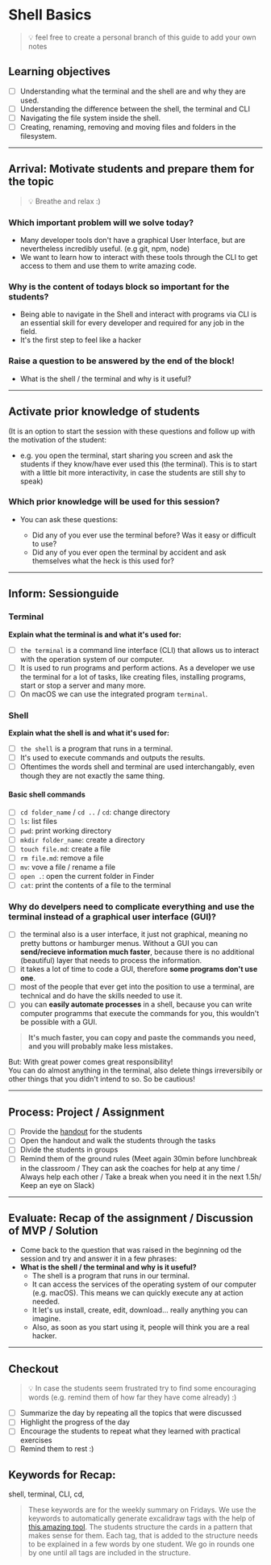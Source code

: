 # Shell Basics

> 💡 feel free to create a personal branch of this guide to add your own notes

## Learning objectives

- [ ] Understanding what the terminal and the shell are and why they are used.
- [ ] Understanding the difference between the shell, the terminal and CLI
- [ ] Navigating the file system inside the shell.
- [ ] Creating, renaming, removing and moving files and folders in the filesystem.

---

## Arrival: Motivate students and prepare them for the topic

> 💡 Breathe and relax :)

### Which important problem will we solve today?

- Many developer tools don't have a graphical User Interface, but are nevertheless incredibly useful. (e.g git, npm, node)
- We want to learn how to interact with these tools through the CLI to get access to them and use them to write amazing code.


### Why is the content of todays block so important for the students?

- Being able to navigate in the Shell and interact with programs via CLI is an essential skill for every developer and required for any job in the field.
- It's the first step to feel like a hacker


### Raise a question to be answered by the end of the block!

- What is the shell / the terminal and why is it useful?

---

## Activate prior knowledge of students
(It is an option to start the session with these questions and follow up with the motivation of the student: <br>
- e.g. you open the terminal, start sharing you screen and ask the students if they know/have ever used this (the terminal). This is to start with a little bit more interactivity, in case the students are still shy to speak) 

### Which prior knowledge will be used for this session?

- You can ask these questions:

    - Did any of you ever use the terminal before? Was it easy or difficult to use?
    - Did any of you ever open the terminal by accident and ask themselves what the heck is this used for?

---

## Inform: Sessionguide

### Terminal

**Explain what the terminal is and what it's used for:**

- [ ] `the terminal` is a command line interface (CLI) that allows us to interact with the operation system of our computer. 
- [ ] It is used to run programs and perform actions. As a developer we use the terminal for a lot of tasks, like creating files, installing programs, start or stop a server and many more. 
- [ ] On macOS we can use the integrated program `terminal`.

### Shell

**Explain what the shell is and what it's used for:**
- [ ] `the shell` is a program that runs in a terminal. 
- [ ] It's used to execute commands and outputs the results.
- [ ] Oftentimes the words shell and terminal are used interchangably, even though they are not exactly the same thing.

#### Basic shell commands

- [ ] `cd folder_name` / `cd ..` / `cd`: change directory
- [ ] `ls`: list files
- [ ] `pwd`: print working directory
- [ ] `mkdir folder_name`: create a directory
- [ ] `touch file.md`: create a file
- [ ] `rm file.md`: remove a file
- [ ] `mv`: vove a file / rename a file
- [ ] `open .`: open the current folder in Finder
- [ ] `cat`: print the contents of a file to the terminal

### Why do develpers need to complicate everything and use the terminal instead of a graphical user interface (GUI)?

- [ ] the terminal also is a user interface, it just not graphical, meaning no pretty buttons or hamburger menus. Without a GUI you can **send/recieve information much faster**, because there is no additional (beautiful) layer that needs to process the information.
- [ ] it takes a lot of time to code a GUI, therefore **some programs don't use one**.
- [ ] most of the people that ever get into the position to use a terminal, are technical and do have the skills needed to use it.
- [ ] you can **easily automate processes** in a shell, because you can write computer programms that execute the commands for you, this wouldn't be possible with a GUI.<br> 
> **It's much faster, you can copy and paste the commands you need, and you will probably make less mistakes.** 

But: With great power comes great responsibility! <br>
You can do almost anything in the terminal, also delete things irreversibily or other things that you didn't intend to so. So be cautious!

---

## Process: Project / Assignment

- [ ] Provide the [handout](shell-basics.md) for the students
- [ ] Open the handout and walk the students through the tasks
- [ ] Divide the students in groups
- [ ] Remind them of the ground rules (Meet again 30min before lunchbreak in the classroom / They can ask the coaches for help at any time / Always help each other / Take a break when you need it in the next 1.5h/ Keep an eye on Slack)

---

## Evaluate: Recap of the assignment / Discussion of MVP / Solution

- Come back to the question that was raised in the beginning od the session and try and answer it in a few phrases: <br>
- **What is the shell / the terminal and why is it useful?**
    - The shell is a program that runs in our terminal. 
    - It can access the services of the operating system of our computer (e.g. macOS). This means we can quickly execute any at action needed. 
    - It let's us install, create, edit, download... really anything you can imagine. 
    - Also, as soon as you start using it, people will think you are a real hacker.

---

## Checkout

> 💡 In case the students seem frustrated try to find some encouraging words (e.g. remind them of how far they have come already) :)

- [ ] Summarize the day by repeating all the topics that were discussed
- [ ] Highlight the progress of the day
- [ ] Encourage the students to repeat what they learned with practical exercises
- [ ] Remind them to rest :)

## Keywords for Recap:

shell,
terminal,
CLI,
cd,


> These keywords are for the weekly summary on Fridays.
> We use the keywords to automatically generate excalidraw tags with the help of [this amazing tool](https://github.com/F-Kirchhoff/tag-cloud-generator).
> The students structure the cards in a pattern that makes sense for them. Each tag, that is added to the structure needs to be explained in a few words by one student. We go in rounds one by one until all tags are included in the structure.
